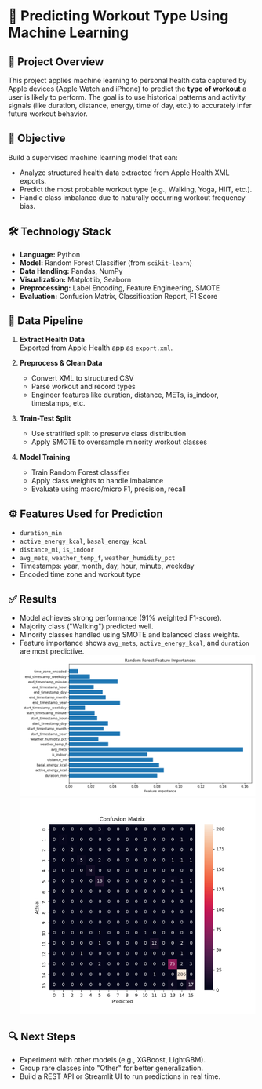 # 🧠 Predicting Workout Type Using Machine Learning

## 📌 Project Overview

This project applies machine learning to personal health data captured by Apple devices (Apple Watch and iPhone) to predict the **type of workout** a user is likely to perform. The goal is to use historical patterns and activity signals (like duration, distance, energy, time of day, etc.) to accurately infer future workout behavior.

## 🎯 Objective

Build a supervised machine learning model that can:
- Analyze structured health data extracted from Apple Health XML exports.
- Predict the most probable workout type (e.g., Walking, Yoga, HIIT, etc.).
- Handle class imbalance due to naturally occurring workout frequency bias.

## 🛠️ Technology Stack

- **Language:** Python
- **Model:** Random Forest Classifier (from `scikit-learn`)
- **Data Handling:** Pandas, NumPy
- **Visualization:** Matplotlib, Seaborn
- **Preprocessing:** Label Encoding, Feature Engineering, SMOTE
- **Evaluation:** Confusion Matrix, Classification Report, F1 Score

## 📂 Data Pipeline

1. **Extract Health Data**  
   Exported from Apple Health app as `export.xml`.

2. **Preprocess & Clean Data**  
   - Convert XML to structured CSV
   - Parse workout and record types
   - Engineer features like duration, distance, METs, is_indoor, timestamps, etc.

3. **Train-Test Split**  
   - Use stratified split to preserve class distribution
   - Apply SMOTE to oversample minority workout classes

4. **Model Training**  
   - Train Random Forest classifier
   - Apply class weights to handle imbalance
   - Evaluate using macro/micro F1, precision, recall

## ⚙️ Features Used for Prediction

- `duration_min`  
- `active_energy_kcal`, `basal_energy_kcal`  
- `distance_mi`, `is_indoor`  
- `avg_mets`, `weather_temp_f`, `weather_humidity_pct`  
- Timestamps: year, month, day, hour, minute, weekday  
- Encoded time zone and workout type

## ✅ Results

- Model achieves strong performance (91% weighted F1-score).
- Majority class ("Walking") predicted well.
- Minority classes handled using SMOTE and balanced class weights.
- Feature importance shows `avg_mets`, `active_energy_kcal`, and `duration` are most predictive.
![Feature Importance](assets/RF_FeatureImp.png)
![Confusion Matrix](assets/RF_Confusion_Matrix.png)

## 🔍 Next Steps

- Experiment with other models (e.g., XGBoost, LightGBM).
- Group rare classes into "Other" for better generalization.
- Build a REST API or Streamlit UI to run predictions in real time.





